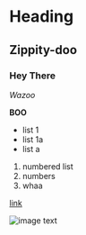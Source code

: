 # Heading
## Zippity-doo


### Hey There

_Wazoo_

**BOO**

- list 1
- list 1a
- list a

1. numbered list
2. numbers
3. whaa

[link](www.github.com)

![image text](https://cdn-image.travelandleisure.com/sites/default/files/1568908888/delta-airlines-plane-DELTAPLUNGE0919.jpg)